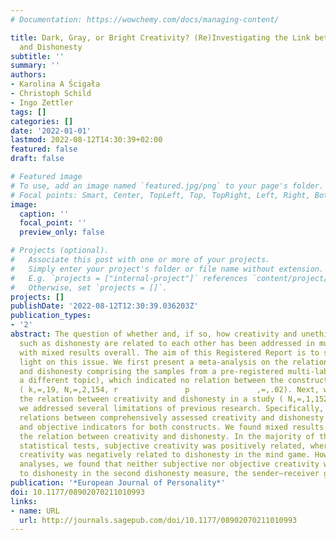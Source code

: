 ```yaml
---
# Documentation: https://wowchemy.com/docs/managing-content/

title: Dark, Gray, or Bright Creativity? (Re)Investigating the Link between Creativity
  and Dishonesty
subtitle: ''
summary: ''
authors:
- Karolina A Ścigała
- Christoph Schild
- Ingo Zettler
tags: []
categories: []
date: '2022-01-01'
lastmod: 2022-08-12T14:30:39+02:00
featured: false
draft: false

# Featured image
# To use, add an image named `featured.jpg/png` to your page's folder.
# Focal points: Smart, Center, TopLeft, Top, TopRight, Left, Right, BottomLeft, Bottom, BottomRight.
image:
  caption: ''
  focal_point: ''
  preview_only: false

# Projects (optional).
#   Associate this post with one or more of your projects.
#   Simply enter your project's folder or file name without extension.
#   E.g. `projects = ["internal-project"]` references `content/project/deep-learning/index.md`.
#   Otherwise, set `projects = []`.
projects: []
publishDate: '2022-08-12T12:30:39.036203Z'
publication_types:
- '2'
abstract: The question of whether and, if so, how creativity and unethical behavior
  such as dishonesty are related to each other has been addressed in multiple studies,
  with mixed results overall. The aim of this Registered Report is to shed further
  light on this issue. We first present a meta-analysis on the relation between creativity
  and dishonesty comprising the samples from a pre-registered multi-lab study (on
  a different topic), which indicated no relation between the constructs in question
  ( k,=,19, N,=,2,154, r               p               ,=,.02). Next, we examined
  the relation between creativity and dishonesty in a study ( N,=,1,152), in which
  we addressed several limitations of previous research. Specifically, we examined
  relations between comprehensively assessed creativity and dishonesty using subjective
  and objective indicators for both constructs. We found mixed results concerning
  the relation between creativity and dishonesty. In the majority of the confirmatory
  statistical tests, subjective creativity was positively related, whereas objective
  creativity was negatively related to dishonesty in the mind game. However, in exploratory
  analyses, we found that neither subjective nor objective creativity was related
  to dishonesty in the second dishonesty measure, the sender–receiver game.
publication: '*European Journal of Personality*'
doi: 10.1177/08902070211010993
links:
- name: URL
  url: http://journals.sagepub.com/doi/10.1177/08902070211010993
---
```

